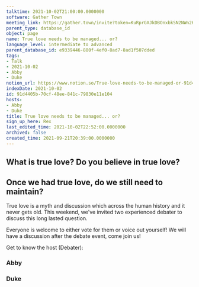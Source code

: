 ```yaml
---
talktime: 2021-10-02T21:00:00.0000000
software: Gather Town
meeting_link: https://gather.town/invite?token=KuRprGXJkDBOnxbkSN2NWn2HuHjwl9GJ
parent_type: database_id
object: page
name: True love needs to be managed... or?
language_level: intermediate to advanced
parent_database_id: e9339446-880f-4ef0-8ad7-8ad1f507dded
tags:
- Talk
- 2021-10-02
- Abby
- Duke
notion_url: https://www.notion.so/True-love-needs-to-be-managed-or-91d4405b70cf48ee841c79830e11e104
indexDate: 2021-10-02
id: 91d4405b-70cf-48ee-841c-79830e11e104
hosts:
- Abby
- Duke
title: True love needs to be managed... or?
sign_up_here: Rex
last_edited_time: 2021-10-02T22:52:00.0000000
archived: false
created_time: 2021-09-21T20:39:00.0000000
---
```



## What is true love? Do you believe in true love? 
## Once we had true love, do we still need to maintain?

True love is a myth and discussion which across the human history and it never gets old. This weekend, we've invited two experienced debater to discuss this long lasted question.

Everyone is welcome to either vote for them or voice out yourself! We will have a discussion after the debate event, come join us!

Get to know the host (Debater):
### Abby
### Duke





